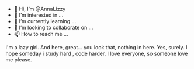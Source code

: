 - 👋 Hi, I’m @AnnaLizzy
- 👀 I’m interested in ...
- 🌱 I’m currently learning ...
- 💞️ I’m looking to collaborate on ...
- 📫 How to reach me ...

<!---
AnnaLizzy/AnnaLizzy is a ✨ special ✨ repository because its `README.md` (this file) appears on your GitHub profile.
You can click the Preview link to take a look at your changes.
--->
I'm a lazy girl. And here, great... you look that, nothing in here. Yes, surely.
I hope someday i study hard , code harder.
I love everyone, so someone love me please.

